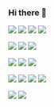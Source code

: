 ### Hi there 👋

<!--
**rpehkone/rpehkone** is a ✨ _special_ ✨ repository because its `README.md` (this file) appears on your GitHub profile.

Here are some ideas to get you started:

- 🔭 I’m currently working on ...
- 🌱 I’m currently learning ...
- 👯 I’m looking to collaborate on ...
- 🤔 I’m looking for help with ...
- 💬 Ask me about ...
- 📫 How to reach me: ...
- 😄 Pronouns: ...
- ⚡ Fun fact: ...
-->



![](https://img.shields.io/badge/-C-black?style=flat-square&logo=c)
![](https://img.shields.io/badge/-C++-black?style=flat-square&logo=c%2B%2B&)
![](https://img.shields.io/badge/-Python-black?style=flat-square&logo=Python)
![](https://img.shields.io/badge/-Java-black?style=flat-square&logo=Java)

![](https://img.shields.io/badge/-Git-black?style=flat-square&logo=git)
![](https://img.shields.io/badge/-GitHub-black?style=flat-square&logo=github)
![](https://img.shields.io/badge/-GitLab-black?style=flat-square&logo=gitlab)

![](https://img.shields.io/badge/-JavaScript-black?style=flat-square&logo=javascript)
![](https://img.shields.io/badge/-Nodejs-black?style=flat-square&logo=Node.js)
![](https://img.shields.io/badge/-React-black?style=flat-square&logo=react)

![](https://img.shields.io/badge/-HTML5-black?style=flat-square&logo=html5)
![](https://img.shields.io/badge/-CSS3-black?style=flat-square&logo=css3)
![](https://img.shields.io/badge/-TypeScript-black?style=flat-square&logo=typescript)
![](https://img.shields.io/badge/-MySQL-black?style=flat-square&logo=mysql)


![](https://img.shields.io/badge/-Linux-black?style=flat-square&logo=linux)
![](https://img.shields.io/badge/-Raspberry%20Pi-black?style=flat-square&logo=Raspberry-Pi)
